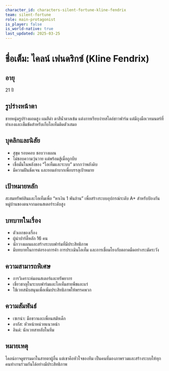 ```yaml
---
character_id: characters-silent-fortune-kline-fendrix
team: silent-fortune
role: main-protagonist
is_player: false
is_world-native: true
last_updated: 2025-03-25
---
```


# ชื่อเต็ม: ไคลน์ เฟนดริกซ์ (Kline Fendrix)

## อายุ
21 ปี

## รูปร่างหน้าตา
ชายหนุ่มรูปร่างผอมสูง ผมสีดำ ตาสีน้ำตาลเข้ม แต่งกายเรียบง่ายสไตล์ชาวฟาร์ม แต่มีถุงมือเวทมนตร์ที่ทำเองและเข็มขัดสำหรับเก็บไอเท็มติดตัวเสมอ

## บุคลิกและนิสัย
- สุขุม รอบคอบ ชอบวางแผน
- ไม่ชอบความวุ่นวาย แต่พร้อมสู้เมื่อถูกบีบ
- เชื่อมั่นในพลังของ “ไอเท็มและระบบ” มากกว่าพลังดิบ
- มีความฝันชัดเจน และยอมลำบากเพื่อบรรลุเป้าหมาย

## เป้าหมายหลัก
สะสมทรัพย์สินและไอเท็มเพื่อ “หาเงิน 1 พันล้าน” เพื่อสร้างระบบอุปกรณ์ระดับ A+ สำหรับป้องกันหมู่บ้านของตนจากมอนสเตอร์ระดับสูง

## บทบาทในเรื่อง
- ตัวเอกของเรื่อง  
- ผู้นำปาร์ตี้หลัก 16 คน  
- นักวางแผนและสร้างระบบฟาร์มที่มีประสิทธิภาพ  
- มีบทบาทในการต่อรองการค้า การประเมินไอเท็ม และการเชื่อมโยงกับตลาดมืดอย่างระมัดระวัง

## ความสามารถพิเศษ
- การวิเคราะห์มอนสเตอร์และทรัพยากร
- เชี่ยวชาญในระบบฟาร์มและไอเท็มสายพืชและแร่
- ใช้เวทสนับสนุนเพื่อเพิ่มประสิทธิภาพให้พรรคพวก

## ความสัมพันธ์
- เซเรน่า: มือขวาและเพื่อนสมัยเด็ก
- อากัส: หัวหน้าหน่วยแนวหน้า
- ลินด์: นักเวทสายลับในทีม

## หมายเหตุ
ไคลน์อาจดูธรรมดาในสายตาผู้อื่น แต่เขาคือหัวใจของทีม เป็นคนที่มองภาพรวมและสร้างระบบให้ทุกคนทำงานร่วมกันได้อย่างมีประสิทธิภาพ